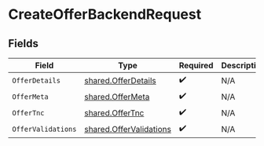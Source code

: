 # CreateOfferBackendRequest


## Fields

| Field                                                                     | Type                                                                      | Required                                                                  | Description                                                               |
| ------------------------------------------------------------------------- | ------------------------------------------------------------------------- | ------------------------------------------------------------------------- | ------------------------------------------------------------------------- |
| `OfferDetails`                                                            | [shared.OfferDetails](../../../pkg/models/shared/offerdetails.md)         | :heavy_check_mark:                                                        | N/A                                                                       |
| `OfferMeta`                                                               | [shared.OfferMeta](../../../pkg/models/shared/offermeta.md)               | :heavy_check_mark:                                                        | N/A                                                                       |
| `OfferTnc`                                                                | [shared.OfferTnc](../../../pkg/models/shared/offertnc.md)                 | :heavy_check_mark:                                                        | N/A                                                                       |
| `OfferValidations`                                                        | [shared.OfferValidations](../../../pkg/models/shared/offervalidations.md) | :heavy_check_mark:                                                        | N/A                                                                       |